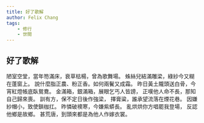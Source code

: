 ```yaml
---
title: 好了歌解
author: Felix Chang
tags:
    - 修行
    - 世間
---
```


## 好了歌解

陋室空堂，當年笏滿床，衰草枯楊，曾為歌舞場。
蛛絲兒結滿雕梁，綠紗今又糊在蓬窗上。
說什麼脂正農、粉正香。如何兩鬢又成霜。
昨日黃土隴頭送白骨，今宵紅燈帳底臥鴛鴦。
金滿箱，銀滿箱，展眼乞丐人皆謗，
正嘆他人命不長，那知自己歸來喪。
訓有方，保不定日後作強梁，
擇膏粱，誰承望流落在煙花巷。
因嫌紗帽小，致使鎖枷扛。
昨憐破襖寒，今嫌紫蟒長。
亂烘烘你方唱罷我登場，
反認他鄉是故鄉。
甚荒唐，到頭來都是為他人作嫁衣裳。
